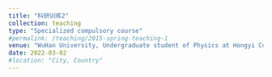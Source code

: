 ```yaml
---
title: "科研训练2"
collection: teaching
type: "Specialized compulsory course"
#permalink: /teaching/2015-spring-teaching-1
venue: "WuHan University, Undergraduate student of Physics at Hongyi College, Class of 2019"
date: 2022-03-02
#location: "City, Country"
---
```

